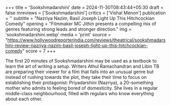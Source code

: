 +++
title = 'Sookshmadarshini'
date = 2024-11-30T08:43:44+05:30
draft = false
mreviews = ['Sookshmadarshini']
critics = ['Vishal Menon']
publication = ''
subtitle = "Nazriya Nazim, Basil Joseph Light Up This Hitchcockian Comedy"
opening = "Filmmaker MC Jithin presents a compelling mix of genres featuring strong leads and stronger direction."
img = 'sookshmadarshini.webp'
media = 'print'
source = "https://www.hollywoodreporterindia.com/reviews/theatrical/sookshmadarshini-review-nazriya-nazim-basil-joseph-light-up-this-hitchcockian-comedy"
score = 7
+++

The first 20 minutes of Sookshmadarshini may be used as a textbook to learn the art of writing a setup. Writers Athul Ramachandran and Libin TB are preparing their viewer for a film that falls into an unusual genre but instead of rushing towards the plot, they take their time to focus on establishing their protagonist: Priyadarshini (Nazriya), a 20-something mother who admits to feeling bored of domesticity. She lives in a regular middle-class neighbourhood, filled with regulars who know everything about each other.
